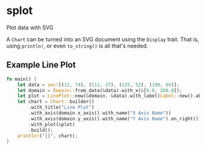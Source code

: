 # splot

Plot data with SVG

A `Chart` can be turned into an SVG document using the `Display` trait.  That
is, using `println!`, or even `to_string()` is all that's needed.

## Example Line Plot

```rust
fn main() {
    let data = vec![(13, 74), (111, 37), (125, 52), (190, 66)];
    let domain = Domain::from_data(&data).with_x(&[0.0, 200.0]);
    let plot = LinePlot::new(&domain, &data).with_label(Label::new().above());
    let chart = Chart::builder()
        .with_title("Line Plot")
        .with_axis(domain.x_axis().with_name("X Axis Name"))
        .with_axis(domain.y_axis().with_name("Y Axis Name").on_right())
        .with_plot(&plot)
        .build();
    println!("{}", chart);
}
```
